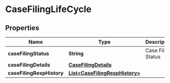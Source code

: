 

# CaseFilingLifeCycle

## Properties

Name | Type | Description | Notes
------------ | ------------- | ------------- | -------------
**caseFilingStatus** | **String** | Case Filing Status |  [optional]
**caseFilingDetails** | [**CaseFilingDetails**](CaseFilingDetails.md) |  |  [optional]
**caseFilingRespHistory** | [**List&lt;CaseFilingRespHistory&gt;**](CaseFilingRespHistory.md) |  |  [optional]



